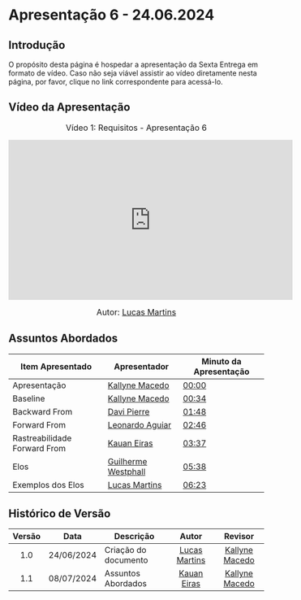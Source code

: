 # Apresentação 6 - 24.06.2024

## Introdução

O propósito desta página é hospedar a apresentação da Sexta Entrega em formato de vídeo. Caso não seja viável assistir ao vídeo diretamente nesta página, por favor, clique no link correspondente para acessá-lo.

## Vídeo da Apresentação

<center>

<font size="3"><p>Vídeo 1: Requisitos - Apresentação 6</p></font>

<iframe width="560" height="315" src="https://www.youtube.com/embed/9uoRXZNCN1E?si=Doeadj2gB5sVS-jy" title="YouTube video player" frameborder="0" allow="accelerometer; autoplay; clipboard-write; encrypted-media; gyroscope; picture-in-picture; web-share" referrerpolicy="strict-origin-when-cross-origin" allowfullscreen></iframe>

<font size="3"><p>Autor: [Lucas Martins](https://github.com/martinglucas) </p></font>

</center>

## Assuntos Abordados

| Item Apresentado | Apresentador | Minuto da Apresentação |
| ---------------- | ------------ | ---------------------- |
| Apresentação | [Kallyne Macedo](https://github.com/kalipassos) | [00:00](https://www.youtube.com/embed/9uoRXZNCN1E?si=Doeadj2gB5sVS-jy) |
| Baseline | [Kallyne Macedo](https://github.com/kalipassos) | [00:34](https://youtu.be/9uoRXZNCN1E?t=34) |
| Backward From | [Davi Pierre](https://github.com/DaviPierre) | [01:48](https://youtu.be/9uoRXZNCN1E?t=107) |
| Forward From | [Leonardo Aguiar](https://github.com/Leonardo0o0) | [02:46](https://youtu.be/9uoRXZNCN1E?t=166) |
| Rastreabilidade Forward From| [Kauan Eiras](https://github.com/kauaneiras) | [03:37](https://youtu.be/9uoRXZNCN1E?t=217) |
| Elos | [Guilherme Westphall](https://github.com/west7) | [05:38](https://youtu.be/9uoRXZNCN1E?t=338) |
| Exemplos dos Elos | [Lucas Martins](https://github.com/martinsglucas) | [06:23](https://youtu.be/9uoRXZNCN1E?t=382) |


## Histórico de Versão

| Versão | Data | Descrição | Autor | Revisor
|:------:|:----:|-----------|:-----:|:------:
| 1.0 | 24/06/2024 | Criação do documento |  [Lucas Martins](https://github.com/martinsglucas) | [Kallyne Macedo](https://github.com/kalipassos) |
| 1.1 | 08/07/2024 | Assuntos Abordados | [Kauan Eiras](https://github.com/kauaneiras) | [Kallyne Macedo](http://github.com/kalipassos) |